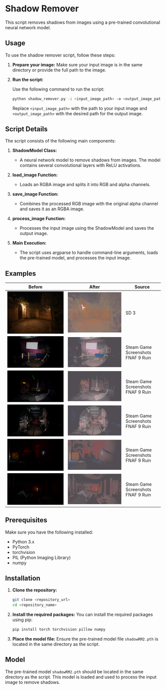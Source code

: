 # Shadow Remover

This script removes shadows from images using a pre-trained convolutional neural network model.

## Usage
To use the shadow remover script, follow these steps:

1. **Prepare your image:**
    Make sure your input image is in the same directory or provide the full path to the image.

2. **Run the script:**

    Use the following command to run the script:
    ```sh
    python shadow_remover.py -i <input_image_path> -o <output_image_path>
    ```
    Replace `<input_image_path>` with the path to your input image and `<output_image_path>` with the desired path for the output image.

## Script Details
The script consists of the following main components:

1. **ShadowModel Class:**
    - A neural network model to remove shadows from images. The model contains several convolutional layers with ReLU activations.

2. **load_image Function:**
    - Loads an RGBA image and splits it into RGB and alpha channels.

3. **save_image Function:**
    - Combines the processed RGB image with the original alpha channel and saves it as an RGBA image.

4. **process_image Function:**
    - Processes the input image using the ShadowModel and saves the output image.

5. **Main Execution:**
    - The script uses argparse to handle command-line arguments, loads the pre-trained model, and processes the input image.

## Examples

| Before | After | Source |
| ------ | ----- | ------ |
| ![ex](https://raw.githubusercontent.com/ifmain/shadow_remover/main/ex/1_b.webp) | ![ex](https://raw.githubusercontent.com/ifmain/shadow_remover/main/ex/1_a.webp) | SD 3 |
| ![ex](https://raw.githubusercontent.com/ifmain/shadow_remover/main/ex/2_b.png) | ![ex](https://raw.githubusercontent.com/ifmain/shadow_remover/main/ex/2_a.png) | Steam Game Screenshots FNAF 9 Ruin  |
| ![ex](https://raw.githubusercontent.com/ifmain/shadow_remover/main/ex/3_b.png) | ![ex](https://raw.githubusercontent.com/ifmain/shadow_remover/main/ex/3_a.png) | Steam Game Screenshots FNAF 9 Ruin  |
| ![ex](https://raw.githubusercontent.com/ifmain/shadow_remover/main/ex/4_b.png) | ![ex](https://raw.githubusercontent.com/ifmain/shadow_remover/main/ex/4_a.png) | Steam Game Screenshots FNAF 9 Ruin  |
| ![ex](https://raw.githubusercontent.com/ifmain/shadow_remover/main/ex/5_b.png) | ![ex](https://raw.githubusercontent.com/ifmain/shadow_remover/main/ex/5_a.png) | Steam Game Screenshots FNAF 9 Ruin  |
| ![ex](https://raw.githubusercontent.com/ifmain/shadow_remover/main/ex/6_b.png) | ![ex](https://raw.githubusercontent.com/ifmain/shadow_remover/main/ex/6_a.png) | Steam Game Screenshots FNAF 9 Ruin  |

## Prerequisites

Make sure you have the following installed:
- Python 3.x
- PyTorch
- torchvision
- PIL (Python Imaging Library)
- numpy

## Installation

1. **Clone the repository:**
    ```sh
    git clone <repository_url>
    cd <repository_name>
    ```

2. **Install the required packages:**
    You can install the required packages using pip:

    ```sh
    pip install torch torchvision pillow numpy
    ```

3. **Place the model file:**
    Ensure the pre-trained model file `shadowRM2.pth` is located in the same directory as the script.

## Model

The pre-trained model `shadowRM2.pth` should be located in the same directory as the script. This model is loaded and used to process the input image to remove shadows.
